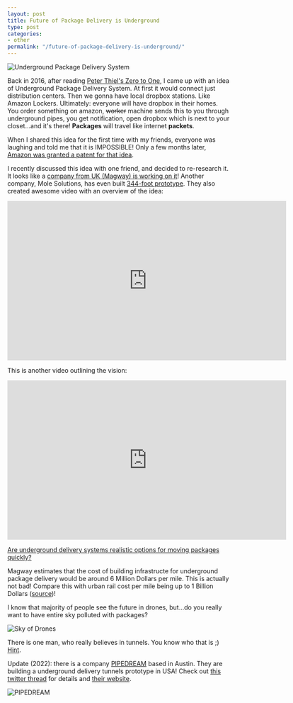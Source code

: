 ```yaml
---
layout: post
title: Future of Package Delivery is Underground
type: post
categories:
- other
permalink: "/future-of-package-delivery-is-underground/"
---
```

<img src="{{ site.baseurl }}/assets/2020/04/underground-package-delivery.jpg" alt="Underground Package Delivery System" />

Back in 2016, after reading <a href="https://amzn.to/351Rcjn">Peter Thiel's Zero to One</a>, I came up with an idea of Underground Package Delivery System. At first it would connect just distribution centers. Then we gonna have local dropbox stations. Like Amazon Lockers. Ultimately: everyone will have dropbox in their homes. You order something on amazon, <s>worker</s> machine sends this to you through underground pipes, you get notification, open dropbox which is next to your closet...and it's there! <b>Packages</b> will travel like internet <b>packets</b>.

When I shared this idea for the first time with my friends, everyone was laughing and told me that it is IMPOSSIBLE! Only a few months later, <a href="https://www.geekwire.com/2017/amazon-patent-subterranean-network-delivery/">Amazon was granted a patent for that idea</a>.

I recently discussed this idea with one friend, and decided to re-research it. It looks like a <a href="https://www.cnbc.com/2019/11/14/underground-tunnels-could-deliver-more-than-600-million-parcels-a-year.html">company from UK (Magway) is working on it</a>! Another company, Mole Solutions, has even built <a href="http://www.molesolutions.co.uk/index.php/demonstrator/">344-foot prototype</a>. They also created awesome video with an overview of the idea:

<iframe src="https://www.youtube.com/embed/I3XiE3f4mQg" width="630" height="360" frameborder="0" allowfullscreen="allowfullscreen"></iframe>

This is another video outlining the vision:

<iframe src="https://www.youtube.com/embed/72Zo9dRSHSk" width="630" height="360" frameborder="0" allowfullscreen="allowfullscreen"></iframe>

<a href="https://www.21cpw.com/oig-are-underground-delivery-systems-realistic-options-for-moving-packages-quickly/">Are underground delivery systems realistic options for moving packages quickly?</a>

Magway estimates that the cost of building infrastructe for underground package delivery would be around 6 Million Dollars per mile. This is actually not bad! Compare this with urban rail cost per mile being up to 1 Billion Dollars (<a href="https://www.citylab.com/transportation/2018/01/why-its-so-expensive-to-build-urban-rail-in-the-us/551408/">source</a>)!

I know that majority of people see the future in drones, but...do you really want to have entire sky polluted with packages?

<img src="{{ site.baseurl }}/assets/2020/04/Drone-Invasion-e1585889527929.jpg" alt="Sky of Drones" />

There is one man, who really believes in tunnels. You know who that is ;) <a href="https://singularityhub.com/2020/02/20/elon-musks-boring-company-finishes-first-tunnel-for-155mph-vegas-loop/">Hint</a>.

Update (2022): there is a company [PIPEDREAM](https://i.pipedreamlabs.co/) based in Austin. They are building a underground delivery tunnels prototype in USA! Check out [this twitter thread](https://twitter.com/thegarrettscott/status/1516499134576046087) for details and [their website](https://i.pipedreamlabs.co).

<img src="{{ site.baseurl }}/assets/2022/pipedream.jpeg" alt="PIPEDREAM" />
